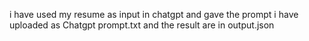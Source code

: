 i have used my resume as input in chatgpt and gave the prompt i have uploaded as Chatgpt prompt.txt and the result are in output.json
